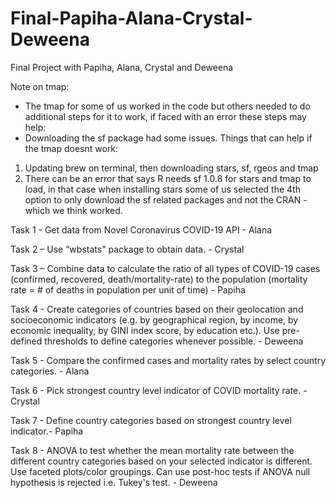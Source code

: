 # Final-Papiha-Alana-Crystal-Deweena
Final Project with Papiha, Alana, Crystal and Deweena 

Note on tmap: 
- The tmap for some of us worked in the code but others needed to do additional steps for it to work, if faced with an error these steps may help:
- Downloading the sf package had some issues. Things that can help if the tmap doesnt work:
1) Updating brew on terminal, then downloading stars, sf, rgeos and tmap
2) There can be an error that says R needs sf 1.0.8 for stars and tmap to load, in that case when installing stars some of us selected the 4th option to only download the sf related packages and not the CRAN - which we think worked.

Task 1 - Get data from Novel Coronavirus COVID-19 API - Alana 

Task 2 – Use “wbstats" package to obtain data. - Crystal

Task 3 – Combine data to calculate the ratio of all types of COVID-19 cases (confirmed, recovered, death/mortality-rate) to the population (mortality rate = # of deaths in population per unit of time) - Papiha 

Task 4 -  Create categories of countries based on their geolocation and socioeconomic indicators (e.g. by geographical region, by income, by economic inequality, by GINI index score, by education etc.). Use pre-defined thresholds to define categories whenever possible. - Deweena 

Task 5 - Compare the confirmed cases and mortality rates by select country categories. - Alana

Task 6 - Pick strongest country level indicator of COVID mortality rate. - Crystal

Task 7 - Define country categories based on strongest country level indicator.- Papiha 

Task 8 - ANOVA to test whether the mean mortality rate between the different country categories based on your selected indicator is different. Use faceted plots/color groupings. Can use post-hoc tests if ANOVA null hypothesis is rejected i.e. Tukey's test. - Deweena 
